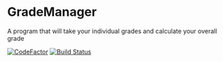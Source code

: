 # GradeManager
A program that will take your individual grades and calculate your overall grade

[![CodeFactor](https://www.codefactor.io/repository/github/frazzer951/grademanager/badge)](https://www.codefactor.io/repository/github/frazzer951/grademanager)
[![Build Status](https://travis-ci.com/Frazzer951/GradeManager.svg?branch=master)](https://travis-ci.com/Frazzer951/GradeManager)
